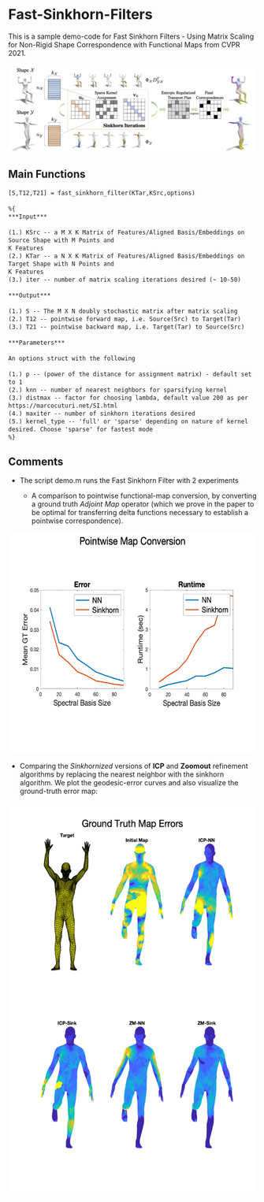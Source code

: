 # Fast-Sinkhorn-Filters

This is a sample demo-code for Fast Sinkhorn Filters - Using Matrix Scaling for Non-Rigid Shape Correspondence with Functional Maps from CVPR 2021. 

![Alt text](Figures/Teaser_Sinkhorn.png?raw=true)
## Main Functions

```
[S,T12,T21] = fast_sinkhorn_filter(KTar,KSrc,options)

%{
***Input***

(1.) KSrc -- a M X K Matrix of Features/Aligned Basis/Embeddings on Source Shape with M Points and
K Features
(2.) KTar -- a N X K Matrix of Features/Aligned Basis/Embeddings on Target Shape with N Points and
K Features
(3.) iter -- number of matrix scaling iterations desired (~ 10-50)

***Output*** 

(1.) S -- The M X N doubly stochastic matrix after matrix scaling 
(2.) T12 -- pointwise forward map, i.e. Source(Src) to Target(Tar) 
(3.) T21 -- pointwise backward map, i.e. Target(Tar) to Source(Src)

***Parameters***

An options struct with the following

(1.) p -- (power of the distance for assignment matrix) - default set to 1
(2.) knn -- number of nearest neighbors for sparsifying kernel
(3.) distmax -- factor for choosing lambda, default value 200 as per https://marcocuturi.net/SI.html
(4.) maxiter -- number of sinkhorn iterations desired
(5.) kernel_type -- 'full' or 'sparse' depending on nature of kernel
desired. Choose 'sparse' for fastest mode
%}
```

## Comments

- The script demo.m runs the Fast Sinkhorn Filter with 2 experiments

  - A comparison to pointwise functional-map conversion, by converting a ground truth *Adjoint Map* operator (which we prove in the paper to be optimal for transferring delta functions necessary to establish a pointwise correspondence). 
<img src="Figures/SinkvsNN.png" width="600" height="450">
  
  - Comparing the *Sinkhornized* versions of **ICP** and **Zoomout** refinement algorithms by replacing the nearest neighbor with the sinkhorn algorithm. We plot the geodesic-error curves and also visualize the ground-truth error map:
   <img src="Figures/ICP_ZM_errors.png" width="550" height="800">
 


